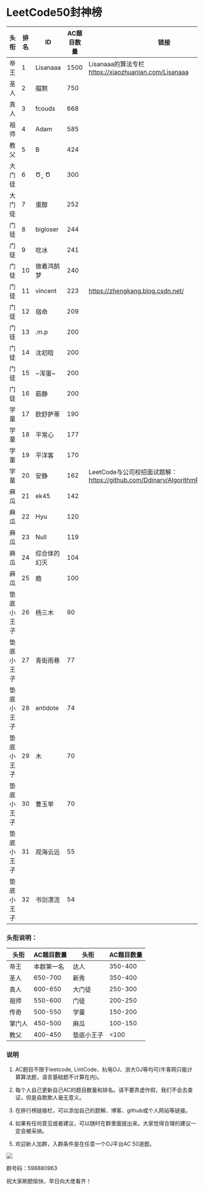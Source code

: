 # LeetCode50封神榜

|头衔|排名|ID|AC题目数量|链接|
|---|---|---|---|---|
|帝王|1|Lisanaaa|1500|Lisanaaa的算法专栏 https://xiaozhuanlan.com/Lisanaaa|
|圣人|2|艒黙| 750||
|真人|3|fcouds|668||
|祖师|4|Adam|585||
|教父|5|B|424||
|大门徒|6|Ծ‸ Ծ|300||
|大门徒|7|蛋醇|252||
|门徒|8|bigloser|244||
|门徒|9|吃冰|241||
|门徒|10|做着鸿鹄梦|240||
|门徒|11|vincent|223|https://zhengkang.blog.csdn.net/|
|门徒|12|宿命|209||
|门徒|13|.m.p|200||
|门徒|14|沈初晗|200||
|门徒|15|~浑蛋~|200||
|门徒|16|茹静|200||
|学童|17|欧舒萨蒂|190||
|学童|18|平常心|177||
|学童|19|平洋客|170||
|学童|20|安静|162|LeetCode与公司校招面试题解：https://github.com/Ddinary/AlgorithmProblemRecord|
|麻瓜|21|ek45|142||
|麻瓜|22|Hyu|120||
|麻瓜|23|Null|119||
|麻瓜|24|综合体的幻灭|104
|麻瓜|25|瘾|100||
|垫底小王子|26|杨三木|90||
|垫底小王子|27|青街雨巷|77|
|垫底小王子|28|antidote|74|
|垫底小王子|29|木|70|
|垫底小王子|30|曹玉举|70|
|垫底小王子|31|观海云远|55|
|垫底小王子|32|书剑漂流|54|

### 头衔说明：

|头衔|AC题目数量|头衔|AC题目数量|
|---|---|---|---|
|帝王|本群第一名|达人|350-400|
|圣人|650-700|新秀|350-400|
|真人|600-650|大门徒|250-300|
|祖师|550-600|门徒|200-250|
|传奇|500-550|学童|150-200|
|掌门人|450-500|麻瓜|100-150|
|教父|400-450|垫底小王子|<100|


### 说明

1. AC题目不限于leetcode, LintCode、杭电OJ、浙大OJ等均可(牛客网只能计算算法题，语言基础题不计算在内)。

2. 每个人自己更新自己AC的题目数量和排名。请不要弄虚作假，我们不会去查证，但是自欺欺人毫无意义。

3. 在排行榜链接栏，可以添加自己的题解、博客、github或个人网站等链接。

4. 如果有任何意见或者建议，可以随时在群里面提出来。大家觉得合理的建议一定会被采纳。

5. 欢迎新人加群，入群条件是在任意一个OJ平台AC 50道题。


![](https://github.com/zkangHUST/LeetCodeRanking/blob/master/Src/QQ.jpg?raw=true)

群号码：598880963

祝大家刷题愉快，早日向大佬看齐！
